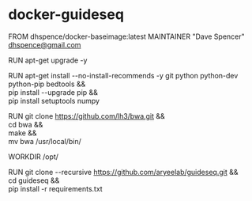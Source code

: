 # docker-guideseq

FROM dhspence/docker-baseimage:latest
MAINTAINER "Dave Spencer" <dhspence@gmail.com>

RUN apt-get upgrade -y

RUN apt-get install --no-install-recommends -y git python python-dev python-pip bedtools && \
    pip install --upgrade pip && \
    pip install setuptools numpy

RUN git clone https://github.com/lh3/bwa.git && \
    cd bwa && \
    make && \
    mv bwa /usr/local/bin/
        
WORKDIR /opt/

RUN git clone --recursive https://github.com/aryeelab/guideseq.git && \
    cd guideseq && \
    pip install -r requirements.txt



